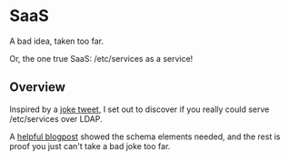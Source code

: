 # SaaS

A bad idea, taken too far.

Or, the one true SaaS: /etc/services as a service!

## Overview

Inspired by a [joke tweet](https://twitter.com/sveiss/status/1095538449132613633),
I set out to discover if you really could serve /etc/services over LDAP.

A [helpful blogpost](http://karellen.blogspot.com/2011/12/migrating-etcservices-into-ldap.html) showed the schema elements needed, and the rest is proof you just can't take a bad joke too far.
